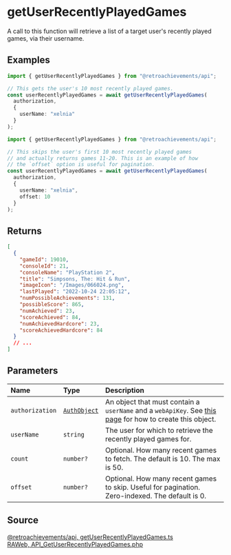 # getUserRecentlyPlayedGames

A call to this function will retrieve a list of a target user's recently played games, via their username.

## Examples

```ts
import { getUserRecentlyPlayedGames } from "@retroachievements/api";

// This gets the user's 10 most recently played games.
const userRecentlyPlayedGames = await getUserRecentlyPlayedGames(
  authorization,
  {
    userName: "xelnia"
  }
);
```

```ts
import { getUserRecentlyPlayedGames } from "@retroachievements/api";

// This skips the user's first 10 most recently played games
// and actually returns games 11-20. This is an example of how
// the `offset` option is useful for pagination.
const userRecentlyPlayedGames = await getUserRecentlyPlayedGames(
  authorization,
  {
    userName: "xelnia",
    offset: 10
  }
);
```

## Returns

```json
[
  {
    "gameId": 19010,
    "consoleId": 21,
    "consoleName": "PlayStation 2",
    "title": "Simpsons, The: Hit & Run",
    "imageIcon": "/Images/066024.png",
    "lastPlayed": "2022-10-24 22:05:12",
    "numPossibleAchievements": 131,
    "possibleScore": 865,
    "numAchieved": 23,
    "scoreAchieved": 84,
    "numAchievedHardcore": 23,
    "scoreAchievedHardcore": 84
  }
  // ...
]
```

## Parameters

| Name            | Type                                        | Description                                                                                                                  |
| :-------------- | :------------------------------------------ | :--------------------------------------------------------------------------------------------------------------------------- |
| `authorization` | [`AuthObject`](/v1/data-models/auth-object) | An object that must contain a `userName` and a `webApiKey`. See [this page](/getting-started) for how to create this object. |
| `userName`      | `string`                                    | The user for which to retrieve the recently played games for.                                                                |
| `count`         | `number?`                                   | Optional. How many recent games to fetch. The default is 10. The max is 50.                                                  |
| `offset`        | `number?`                                   | Optional. How many recent games to skip. Useful for pagination. Zero-indexed. The default is 0.                              |

## Source

[@retroachievements/api, getUserRecentlyPlayedGames.ts](https://github.dev/retroachievements/retroachievements-api-js/blob/main/src/user/getUserRecentlyPlayedGames.ts)  
[RAWeb, API_GetUserRecentlyPlayedGames.php](https://github.dev/RetroAchievements/RAWeb/blob/master/public/API/API_GetUserRecentlyPlayedGames.php)
